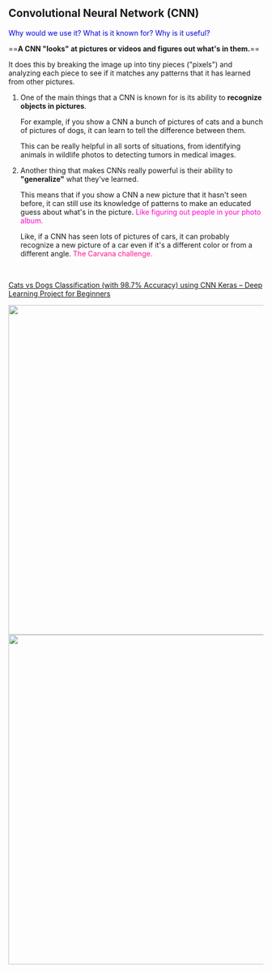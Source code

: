 ## Convolutional Neural Network (CNN)

<span style="color:#0000dd;">Why would we use it?  What is it known for?  Why is it useful?</span>

==**A CNN "looks" at pictures or videos and figures out what's in them.**==

It does this by breaking the image up into tiny pieces ("pixels") and analyzing each piece to see if it matches any patterns that it has learned from other pictures.

1. One of the main things that a CNN is known for is its ability to **recognize objects in pictures**.

    For example, if you show a CNN a bunch of pictures of cats and a bunch of pictures of dogs, it can learn to tell the difference between them.

    This can be really helpful in all sorts of situations, from identifying animals in wildlife photos to detecting tumors in medical images.

2. Another thing that makes CNNs really powerful is their ability to **"generalize"** what they've learned.

    This means that if you show a CNN a new picture that it hasn't seen before, it can still use its knowledge of patterns to make an educated guess about what's in the picture. <span style="color:#ff00cc;">Like figuring out people in your photo album.</span>

    Like, if a CNN has seen lots of pictures of cars, it can probably recognize a new picture of a car even if it's a different color or from a different angle. <span style="color:deeppink;">The Carvana challenge.</span>

<br>

<a href="https://data-flair.training/blogs/cats-dogs-classification-deep-learning-project-beginners/">Cats vs Dogs Classification (with 98.7% Accuracy) using CNN Keras – Deep Learning Project for Beginners</a>

<img src="https://data-flair.training/blogs/wp-content/uploads/sites/2/2020/05/Cats-Dogs-Classification-deep-learning.gif" width="650">

<br>

<img src="https://149695847.v2.pressablecdn.com/wp-content/uploads/2017/09/localizationVsDetection.png" width="650">

<br>
